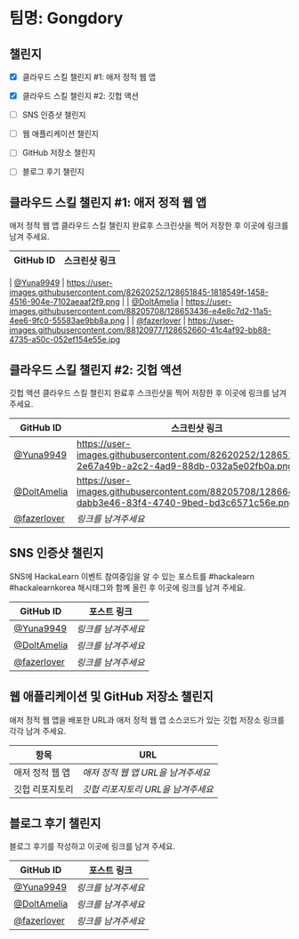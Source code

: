 # 팀명: Gongdory #

## 챌린지 ##

* [X] 클라우드 스킬 챌린지 #1: 애저 정적 웹 앱
* [X] 클라우드 스킬 챌린지 #2: 깃헙 액션
* [ ] SNS 인증샷 챌린지
* [ ] 웹 애플리케이션 챌린지
* [ ] GitHub 저장소 챌린지
* [ ] 블로그 후기 챌린지


## 클라우드 스킬 챌린지 #1: 애저 정적 웹 앱 ##

애저 정적 웹 앱 클라우드 스킬 챌린지 완료후 스크린샷을 찍어 저장한 후 이곳에 링크를 남겨 주세요.

| GitHub ID | 스크린샷 링크 |
| --------- | ------------- |


| [@Yuna9949](https://github.com/Yuna9949) | https://user-images.githubusercontent.com/82620252/128651845-1818549f-1458-4516-904e-7102aeaaf2f9.png |
| [@DoltAmelia](https://github.com/DoltAmelia) | https://user-images.githubusercontent.com/88205708/128653436-e4e8c7d2-11a5-4ee6-9fc0-55583ae9bb8a.png |
| [@fazerlover](https://github.com/fazerlover) | https://user-images.githubusercontent.com/88120977/128652660-41c4af92-bb88-4735-a50c-052ef154e55e.jpg




## 클라우드 스킬 챌린지 #2: 깃헙 액션 ##

깃헙 액션 클라우드 스킬 챌린지 완료후 스크린샷을 찍어 저장한 후 이곳에 링크를 남겨 주세요.

| GitHub ID | 스크린샷 링크 |
| --------- | ------------- |
| [@Yuna9949](https://github.com/Yuna9949) | https://user-images.githubusercontent.com/82620252/128651849-2e67a49b-a2c2-4ad9-88db-032a5e02fb0a.png |
| [@DoltAmelia](https://github.com/DoltAmelia) | https://user-images.githubusercontent.com/88205708/128664293-dabb3e46-83f4-4740-9bed-bd3c6571c56e.png |
| [@fazerlover](https://github.com/fazerlover) | *링크를 남겨주세요* |



## SNS 인증샷 챌린지 ##

SNS에 HackaLearn 이벤트 참여중임을 알 수 있는 포스트를 #hackalearn #hackalearnkorea 해시태그와 함꼐 올린 후 이곳에 링크를 남겨 주세요.

| GitHub ID | 포스트 링크 |
| --------- | ------------- |
| [@Yuna9949](https://github.com/Yuna9949) | *링크를 남겨주세요* |
| [@DoltAmelia](https://github.com/DoltAmelia) | *링크를 남겨주세요* |
| [@fazerlover](https://github.com/fazerlover) | *링크를 남겨주세요* |



## 웹 애플리케이션 및 GitHub 저장소 챌린지 ##

애저 정적 웹 앱을 배포한 URL과 애저 정적 웹 앱 소스코드가 있는 깃헙 저장소 링크를 각각 남겨 주세요.

| 항목            | URL                                |
| --------------- | ---------------------------------- |
| 애저 정적 웹 앱 | *애저 정적 웹 앱 URL을 남겨주세요* |
| 깃헙 리포지토리 | *깃헙 리포지토리 URL을 남겨주세요* |


## 블로그 후기 챌린지 ##

블로그 후기를 작성하고 이곳에 링크를 남겨 주세요.

| GitHub ID | 포스트 링크 |
| --------- | ------------- |
| [@Yuna9949](https://github.com/Yuna9949) | *링크를 남겨주세요* |
| [@DoltAmelia](https://github.com/DoltAmelia) | *링크를 남겨주세요* |
| [@fazerlover](https://github.com/fazerlover) | *링크를 남겨주세요* |

